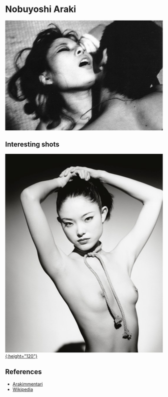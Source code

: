 
# Nobuyoshi Araki

[![01](photos/nobuyoshi-araki-01.jpg)](photos/nobuyoshi-araki-01.jpg)


## Interesting shots

[![02](photos/nobuyoshi-araki-02.jpg){:height="120"}](photos/nobuyoshi-araki-02.jpg)

## References

* [Arakimmentari](https://vimeo.com/88453989)
* [Wikipedia](https://en.wikipedia.org/wiki/Nobuyoshi_Araki)

